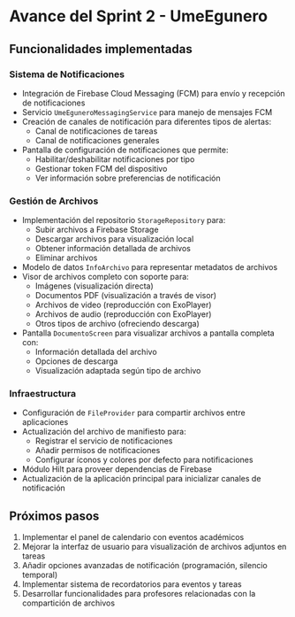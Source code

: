 # Avance del Sprint 2 - UmeEgunero

## Funcionalidades implementadas

### Sistema de Notificaciones
- Integración de Firebase Cloud Messaging (FCM) para envío y recepción de notificaciones
- Servicio `UmeEguneroMessagingService` para manejo de mensajes FCM
- Creación de canales de notificación para diferentes tipos de alertas:
  - Canal de notificaciones de tareas
  - Canal de notificaciones generales
- Pantalla de configuración de notificaciones que permite:
  - Habilitar/deshabilitar notificaciones por tipo
  - Gestionar token FCM del dispositivo
  - Ver información sobre preferencias de notificación

### Gestión de Archivos
- Implementación del repositorio `StorageRepository` para:
  - Subir archivos a Firebase Storage
  - Descargar archivos para visualización local
  - Obtener información detallada de archivos
  - Eliminar archivos
- Modelo de datos `InfoArchivo` para representar metadatos de archivos
- Visor de archivos completo con soporte para:
  - Imágenes (visualización directa)
  - Documentos PDF (visualización a través de visor)
  - Archivos de video (reproducción con ExoPlayer)
  - Archivos de audio (reproducción con ExoPlayer)
  - Otros tipos de archivo (ofreciendo descarga)
- Pantalla `DocumentoScreen` para visualizar archivos a pantalla completa con:
  - Información detallada del archivo
  - Opciones de descarga
  - Visualización adaptada según tipo de archivo

### Infraestructura
- Configuración de `FileProvider` para compartir archivos entre aplicaciones
- Actualización del archivo de manifiesto para:
  - Registrar el servicio de notificaciones
  - Añadir permisos de notificaciones
  - Configurar íconos y colores por defecto para notificaciones
- Módulo Hilt para proveer dependencias de Firebase
- Actualización de la aplicación principal para inicializar canales de notificación

## Próximos pasos
1. Implementar el panel de calendario con eventos académicos
2. Mejorar la interfaz de usuario para visualización de archivos adjuntos en tareas
3. Añadir opciones avanzadas de notificación (programación, silencio temporal)
4. Implementar sistema de recordatorios para eventos y tareas
5. Desarrollar funcionalidades para profesores relacionadas con la compartición de archivos 